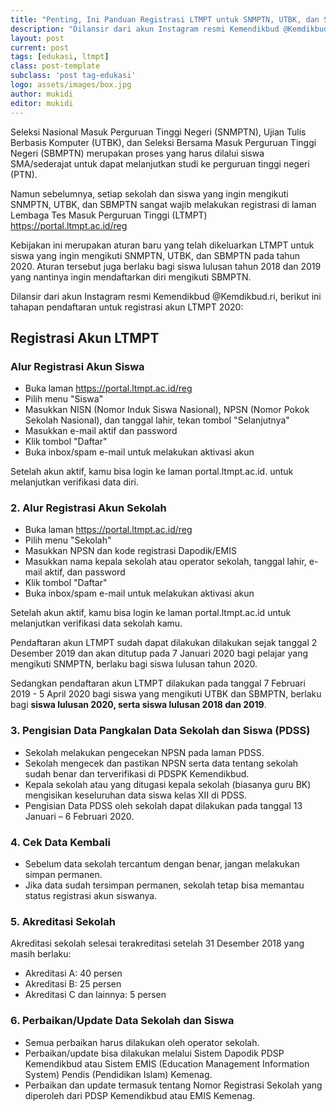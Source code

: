```yaml
---
title: "Penting, Ini Panduan Registrasi LTMPT untuk SNMPTN, UTBK, dan SBMPTN"
description: "Dilansir dari akun Instagram resmi Kemendikbud @Kemdikbud.ri, berikut ini tahapan pendaftaran untuk registrasi akun LTMPT 2020"
layout: post
current: post
tags: [edukasi, ltmpt]
class: post-template
subclass: 'post tag-edukasi'
logo: assets/images/box.jpg
author: mukidi
editor: mukidi
---
```

Seleksi Nasional Masuk Perguruan Tinggi Negeri (SNMPTN), Ujian Tulis Berbasis Komputer (UTBK), dan Seleksi Bersama Masuk Perguruan Tinggi Negeri (SBMPTN) merupakan proses yang harus dilalui siswa SMA/sederajat untuk dapat melanjutkan studi ke perguruan tinggi negeri (PTN).

Namun sebelumnya, setiap sekolah dan siswa yang ingin mengikuti SNMPTN, UTBK, dan SBMPTN sangat wajib melakukan registrasi di laman Lembaga Tes Masuk Perguruan Tinggi (LTMPT) https://portal.ltmpt.ac.id/reg

Kebijakan ini merupakan aturan baru yang telah dikeluarkan LTMPT untuk siswa yang ingin mengikuti SNMPTN, UTBK, dan SBMPTN pada tahun 2020. Aturan tersebut juga berlaku bagi siswa lulusan tahun 2018 dan 2019 yang nantinya ingin mendaftarkan diri mengikuti SBMPTN.

Dilansir dari akun Instagram resmi Kemendikbud @Kemdikbud.ri, berikut ini tahapan pendaftaran untuk registrasi akun LTMPT 2020:

## Registrasi Akun LTMPT

### Alur Registrasi Akun Siswa

- Buka laman https://portal.ltmpt.ac.id/reg
- Pilih menu "Siswa"
- Masukkan NISN (Nomor Induk Siswa Nasional), NPSN (Nomor Pokok Sekolah Nasional), dan tanggal lahir, tekan tombol "Selanjutnya"
- Masukkan e-mail aktif dan password
- Klik tombol "Daftar"
- Buka inbox/spam e-mail untuk melakukan aktivasi akun

Setelah akun aktif, kamu bisa login ke laman portal.ltmpt.ac.id. untuk melanjutkan verifikasi data diri.

### 2. Alur Registrasi Akun Sekolah

- Buka laman https://portal.ltmpt.ac.id/reg
- Pilih menu "Sekolah"
- Masukkan NPSN dan kode registrasi Dapodik/EMIS
- Masukkan nama kepala sekolah atau operator sekolah, tanggal lahir, e-mail aktif, dan password
- Klik tombol "Daftar"
- Buka inbox/spam e-mail untuk melakukan aktivasi akun

Setelah akun aktif, kamu bisa login ke laman portal.ltmpt.ac.id untuk melanjutkan verifikasi data sekolah kamu.

Pendaftaran akun LTMPT sudah dapat dilakukan dilakukan sejak tanggal 2 Desember 2019 dan akan ditutup pada 7 Januari 2020 bagi pelajar yang mengikuti SNMPTN, berlaku bagi siswa lulusan tahun 2020.

Sedangkan pendaftaran akun LTMPT dilakukan pada tanggal 7 Februari 2019 - 5 April 2020 bagi siswa yang mengikuti UTBK dan SBMPTN, berlaku bagi **siswa lulusan 2020, serta siswa lulusan 2018 dan 2019**.

### 3. Pengisian Data Pangkalan Data Sekolah dan Siswa (PDSS)

- Sekolah melakukan pengecekan NPSN pada laman PDSS.
- Sekolah mengecek dan pastikan NPSN serta data tentang sekolah sudah benar dan terverifikasi di PDSPK Kemendikbud.
- Kepala sekolah atau yang ditugasi kepala sekolah (biasanya guru BK) mengisikan keseluruhan data siswa kelas XII di PDSS.
- Pengisian Data PDSS oleh sekolah dapat dilakukan pada tanggal 13 Januari – 6 Februari 2020.

### 4. Cek Data Kembali

- Sebelum data sekolah tercantum dengan benar, jangan melakukan simpan permanen.
- Jika data sudah tersimpan permanen, sekolah tetap bisa memantau status registrasi akun siswanya.

### 5. Akreditasi Sekolah

Akreditasi sekolah selesai terakreditasi setelah 31 Desember 2018 yang masih berlaku:

- Akreditasi A: 40 persen
- Akreditasi B: 25 persen
- Akreditasi C dan lainnya: 5 persen

### 6. Perbaikan/Update Data Sekolah dan Siswa

- Semua perbaikan harus dilakukan oleh operator sekolah.
- Perbaikan/update bisa dilakukan melalui Sistem Dapodik PDSP Kemendikbud atau Sistem EMIS (Education Management Information System) Pendis (Pendidikan Islam) Kemenag.
- Perbaikan dan update termasuk tentang Nomor Registrasi Sekolah yang diperoleh dari PDSP Kemendikbud atau EMIS Kemenag.
